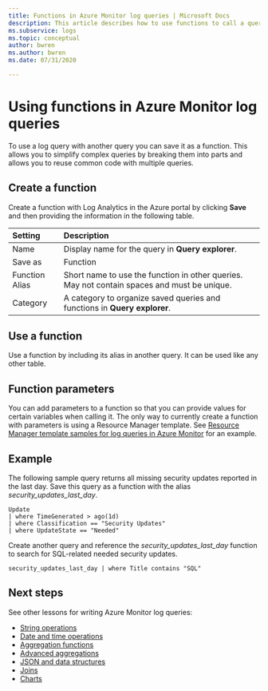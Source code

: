 ```yaml
---
title: Functions in Azure Monitor log queries | Microsoft Docs
description: This article describes how to use functions to call a query from another log query in Azure Monitor.
ms.subservice: logs
ms.topic: conceptual
author: bwren
ms.author: bwren
ms.date: 07/31/2020

---
```


# Using functions in Azure Monitor log queries

To use a log query with another query you can save it as a function. This allows you to simplify complex queries by breaking them into parts and allows you to reuse common code with multiple queries.

## Create a function

Create a function with Log Analytics in the Azure portal by clicking **Save** and then providing the information in the following table.

| Setting | Description |
|:---|:---|
| Name           | Display name for the query in **Query explorer**. |
| Save as        | Function |
| Function Alias | Short name to use the function in other queries. May not contain spaces and must be unique. |
| Category       | A category to organize saved queries and functions in **Query explorer**. |




## Use a function
Use a function by including its alias in another query. It can be used like any other table.

## Function parameters 
You can add parameters to a function so that you can provide values for certain variables when calling it. The only way to currently create a function with parameters is using a Resource Manager template. See [Resource Manager template samples for log queries in Azure Monitor](./resource-manager-log-queries.md#parameterized-function) for an example.

## Example
The following sample query returns all missing security updates reported in the last day. Save this query as a function with the alias _security_updates_last_day_. 

```Kusto
Update
| where TimeGenerated > ago(1d) 
| where Classification == "Security Updates" 
| where UpdateState == "Needed"
```

Create another query and reference the _security_updates_last_day_ function to search for SQL-related needed security updates.

```Kusto
security_updates_last_day | where Title contains "SQL"
```

## Next steps
See other lessons for writing Azure Monitor log queries:

- [String operations](/azure/data-explorer/kusto/query/samples?&pivots=azuremonitor#string-operations)
- [Date and time operations](/azure/data-explorer/kusto/query/samples?&pivots=azuremonitor#date-and-time-operations)
- [Aggregation functions](/azure/data-explorer/kusto/query/samples?&pivots=azuremonitor#aggregations)
- [Advanced aggregations](/azure/data-explorer/write-queries#advanced-aggregations)
- [JSON and data structures](/azure/data-explorer/kusto/query/samples?&pivots=azuremonitor#json-and-data-structures)
- [Joins](/azure/data-explorer/kusto/query/samples?&pivots=azuremonitor#joins)
- [Charts](/azure/data-explorer/kusto/query/samples?&pivots=azuremonitor#charts)